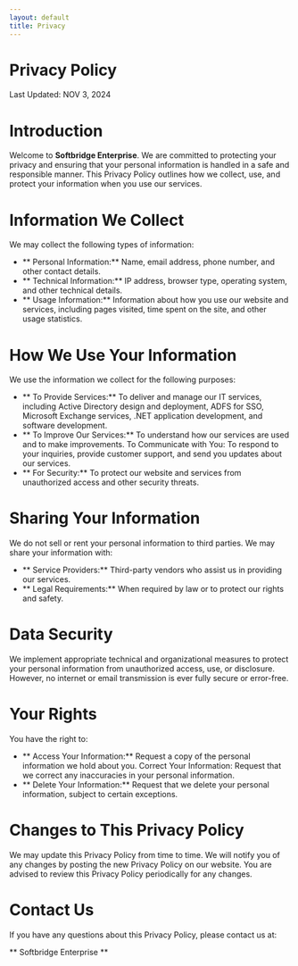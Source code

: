 ```yaml
---
layout: default
title: Privacy
---
```

# Privacy Policy
Last Updated: NOV 3, 2024

# Introduction
Welcome to **Softbridge Enterprise**. We are committed to protecting your privacy and ensuring that your personal information is handled in a safe and responsible manner. This Privacy Policy outlines how we collect, use, and protect your information when you use our services.

# Information We Collect
We may collect the following types of information:
- ** Personal Information:** Name, email address, phone number, and other contact details.
- ** Technical Information:** IP address, browser type, operating system, and other technical details.
- ** Usage Information:** Information about how you use our website and services, including pages visited, time spent on the site, and other usage statistics.

# How We Use Your Information
We use the information we collect for the following purposes:
- ** To Provide Services:** To deliver and manage our IT services, including Active Directory design and deployment, ADFS for SSO, Microsoft Exchange services, .NET application development, and software development.
- ** To Improve Our Services:** To understand how our services are used and to make improvements.
To Communicate with You: To respond to your inquiries, provide customer support, and send you updates about our services.
- ** For Security:** To protect our website and services from unauthorized access and other security threats.

# Sharing Your Information
We do not sell or rent your personal information to third parties. We may share your information with:
- ** Service Providers:** Third-party vendors who assist us in providing our services.
- ** Legal Requirements:** When required by law or to protect our rights and safety.

# Data Security
We implement appropriate technical and organizational measures to protect your personal information from unauthorized access, use, or disclosure. However, no internet or email transmission is ever fully secure or error-free.

# Your Rights
You have the right to:
- ** Access Your Information:** Request a copy of the personal information we hold about you.
Correct Your Information: Request that we correct any inaccuracies in your personal information.
- ** Delete Your Information:** Request that we delete your personal information, subject to certain exceptions.

# Changes to This Privacy Policy
We may update this Privacy Policy from time to time. We will notify you of any changes by posting the new Privacy Policy on our website. You are advised to review this Privacy Policy periodically for any changes.

# Contact Us
If you have any questions about this Privacy Policy, please contact us at:

** Softbridge Enterprise **